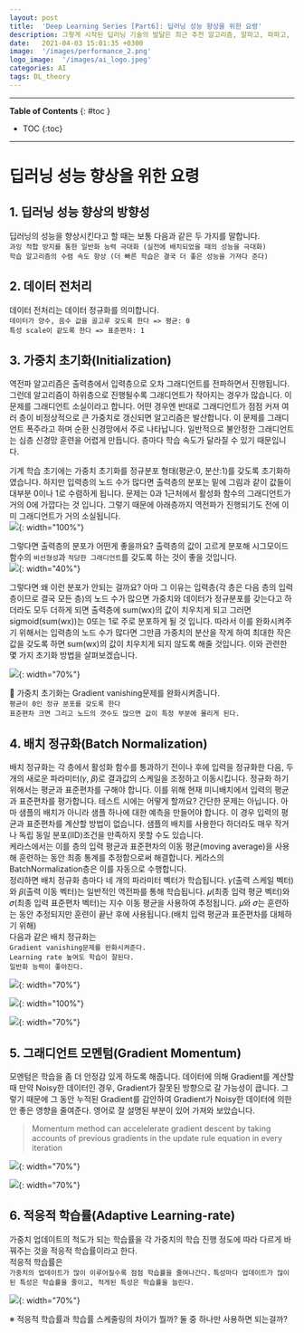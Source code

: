 ```yaml
---
layout: post
title:  'Deep Learning Series [Part6]: 딥러닝 성능 향상을 위한 요령'
description: 그렇게 시작된 딥러닝 기술의 발달은 최근 추천 알고리즘, 알파고, 파파고, 자율 주행 등 많은 분야에서 엄청난 변화를 가져오고 있습니다.
date:   2021-04-03 15:01:35 +0300
image:  '/images/performance_2.png'
logo_image:  '/images/ai_logo.jpeg'
categories: AI
tags: DL_theory
---
```

---

**Table of Contents**
{: #toc }
*  TOC
{:toc}

---

# 딥러닝 성능 향상을 위한 요령

## 1. 딥러닝 성능 향상의 방향성  

딥러닝의 성능을 향상시킨다고 할 때는 보통 다음과 같은 두 가지를 말합니다.  
`과잉 적합 방지를 통한 일반화 능력 극대화 (실전에 배치되었을 때의 성능을 극대화)`  
`학습 알고리즘의 수렴 속도 향상 (더 빠른 학습은 결국 더 좋은 성능을 가져다 준다)`  


## 2. 데이터 전처리  

데이터 전처리는 데이터 정규화를 의미합니다.  
`데이터가 양수, 음수 값을 골고루 갖도록 한다 => 평균: 0`  
`특성 scale이 같도록 한다 => 표준편차: 1`  

## 3. 가중치 초기화(Initialization)  
역전파 알고리즘은 출력층에서 입력층으로 오차 그래디언트를 전파하면서 진행됩니다. 그런데 알고리즘이 하위층으로 진행될수록 그래디언트가 작아지는 경우가 많습니다. 이 문제를 그래디언트 소실이라고 합니다. 어떤 경우엔 반대로 그래디언트가 점점 커져 여러 층이 비정상적으로 큰 가중치로 갱신되면 알고리즘은 발산합니다. 이 문제를 그래디언트 폭주라고 하며 순환 신경망에서 주로 나타납니다. 일반적으로 불안정한 그래디언트는 심층 신경망 훈련을 어렵게 만듭니다. 층마다 학습 속도가 달라질 수 있기 때문입니다.  
 
기계 학습 초기에는 가중치 초기화를 정규분포 형태(평균:0, 분산:1)를 갖도록 초기화하였습니다. 하지만 입력층의 노드 수가 많다면 출력층의 분포는 밑에 그림과 같이 값들이 대부분 0이나 1로 수렴하게 됩니다. 문제는 0과 1근처에서 활성화 함수의 그래디언트가 거의 0에 가깝다는 것 입니다. 그렇기 때문에 아래층까지 역전파가 진행되기도 전에 이미 그래디언트가 거의 소실됩니다.  
![](/images/w_init.png){: width="100%"}  

그렇다면 출력층의 분포가 어떤게 좋을까요? 출력층의 값이 고르게 분포해 시그모이드 함수의 `비선형성`과 `적당한 그래디언트`를 갖도록 하는 것이 좋을 것입니다.  
![](/images/w_init_1.png){: width="40%"}  

그렇다면 왜 이런 분포가 안되는 걸까요? 아마 그 이유는 입력층(각 층은 다음 층의 입력층이므로 결국 모든 층)의 노드 수가 많으면 가중치와 데이터가 정규분포를 갖는다고 하더라도 모두 더하게 되면 출력층에 sum(wx)의 값이 치우치게 되고 그러면 sigmoid(sum(wx))는 0또는 1로 주로 분포하게 될 것 입니다. 따라서 이를 완화시켜주기 위해서는 입력층의 노드 수가 많다면 그만큼 가중치의 분산을 작게 하여 최대한 작은 값을 갖도록 하면 sum(wx)의 값이 치우치게 되지 않도록 해줄 것입니다. 이와 관련한 몇 가지 초기화 방법을 살펴보겠습니다.   

![](/images/w_init_2.png){: width="70%"}  

🔔 가중치 초기화는 Gradient vanishing문제를 완화시켜줍니다.  
`평균이 0인 정규 분포를 갖도록 한다`  
`표준편차 크면 그리고 노드의 갯수도 많으면 값이 특정 부분에 몰리게 된다.`  


## 4. 배치 정규화(Batch Normalization)  

배치 정규화는 각 층에서 활성화 함수를 통과하기 전이나 후에 입력을 정규화한 다음, 두 개의 새로운 파라미터(𝛾, 𝛽)로 결과값의 스케일을 조정하고 이동시킵니다. 정규화 하기 위해서는 평균과 표준편차를 구해야 합니다. 이를 위해 현재 미니배치에서 입력의 평균과 표준편차를 평가합니다. 테스트 시에는 어떻게 할까요? 간단한 문제는 아닙니다. 아마 샘플의 배치가 아니라 샘플 하나에 대한 예측을 만들어야 합니다. 이 경우 입력의 평균과 표준편차를 계산할 방법이 없습니다. 샘플의 배치를 사용한다 하더라도 매우 작거나 독립 동일 분포(IID)조건을 만족하지 못할 수도 있습니다.  
케라스에서는 이를 층의 입력 평균과 표준편차의 이동 평균(moving average)을 사용해 훈련하는 동안 최종 통계를 추정함으로써 해결합니다. 케라스의 BatchNormalization층은 이를 자동으로 수행합니다.  
정리하면 배치 정규화 층마다 네 개의 파라미터 벡터가 학습됩니다.  𝛾(출력 스케일 벡터)와 𝛽(출력 이동 벡터)는 일반적인 역전파를 통해 학습됩니다. 𝜇(최종 입력 평균 벡터)와 𝜎(최종 입력 표준편차 벡터)는 지수 이동 평균을 사용하여 추정됩니다. 𝜇와 𝜎는 훈련하는 동안 추정되지만 훈련이 끝난 후에 사용됩니다.(배치 입력 평균과 표준편차를 대체하기 위해)  
다음과 같은 배치 정규화는  
`Gradient vanishing문제를 완화시켜준다.`  
`Learning rate 높여도 학습이 잘된다.`  
`일반화 능력이 좋아진다.`  

![](/images/performance_2.png){: width="70%"}  

![](/images/performance_3.png){: width="100%"}  

![](/images/performance_0.png){: width="70%"} 

## 5. 그래디언트 모멘텀(Gradient Momentum)  

모멘텀은 학습을 좀 더 안정감 있게 하도록 해줍니다. 데이터에 의해 Gradient를 계산할 때 만약 Noisy한 데이터인 경우, Gradient가 잘못된 방향으로 갈 가능성이 큽니다. 그렇기 때문에 그 동안 누적된 Gradient를 감안하여 Gradient가 Noisy한 데이터에 의한 안 좋은 영향을 줄여준다. 영어로 잘 설명된 부분이 있어 가져와 보았습니다.  
> Momentum method can accelelerate gradient descent by taking accounts of previous gradients in the update rule equation in every iteration

![](/images/performance_4.png){: width="70%"}  

![](/images/performance_5.png){: width="70%"}  

## 6. 적응적 학습률(Adaptive Learning-rate)  

가중치 업데이트의 척도가 되는 학습률을 각 가중치의 학습 진행 정도에 따라 다르게 바꿔주는 것을 적응적 학습률이라고 한다.  
적응적 학습률은  
`가중치의 업데이트가 많이 이루어질수록 점점 학습률을 줄여나간다.`
`특성마다 업데이트가 많이 된 특성은 학습률을 줄이고, 적게된 특성은 학습률을 늘린다.`  

![](/images/performance_6.png){: width="70%"}  

※ 적응적 학습률과 학습률 스케줄링의 차이가 뭘까? 둘 중 하나만 사용하면 되는걸까?